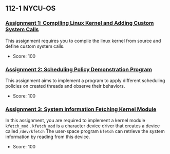 ## 112-1 NYCU-OS
### [Assignment 1: Compiling Linux Kernel and Adding Custom System Calls](https://hackmd.io/@Bmch4MS0Rz-VZWB74huCvw/B1b2S_Kl6)

This assignment requires you to compile the linux kernel from source and define custom system calls.
- Score: 100

### [Assignment 2: Scheduling Policy Demonstration Program](https://hackmd.io/@Bmch4MS0Rz-VZWB74huCvw/rJ8OLx6fp)

This assignment aims to implement a program to apply different scheduling policies on created threads and observe their behaviors.
- Score: 100

### [Assignment 3: System Information Fetching Kernel Module](https://hackmd.io/@a3020008/r1Txj5ES6)

In this assignment, you are required to implement a kernel module `kfetch_mod` . `kfetch_mod` is a character device driver that creates a device called `/dev/kfetch` The user-space program `kfetch` can retrieve the system information by reading from this device.
- Score: 100
